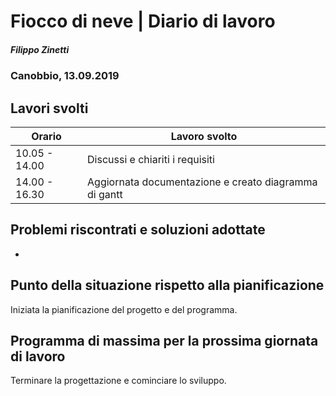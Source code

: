 

# Fiocco di neve | Diario di lavoro
##### Filippo Zinetti
### Canobbio, 13.09.2019

## Lavori svolti


|Orario        |Lavoro svolto                 |
|--------------|------------------------------|
|10.05 - 14.00| Discussi e chiariti i requisiti  |
|14.00 - 16.30| Aggiornata documentazione e creato diagramma di gantt 

##  Problemi riscontrati e soluzioni adottate
-
##  Punto della situazione rispetto alla pianificazione
Iniziata la pianificazione del progetto e del programma.
## Programma di massima per la prossima giornata di lavoro
Terminare la progettazione e cominciare lo sviluppo. 
